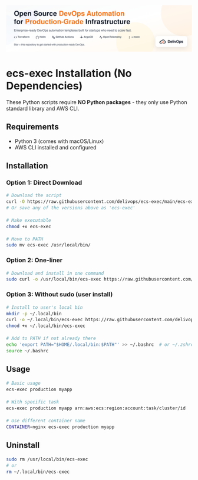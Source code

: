 [![DelivOps banner](https://raw.githubusercontent.com/delivops/.github/main/images/banner.png?raw=true)](https://delivops.com)


# ecs-exec Installation (No Dependencies)

These Python scripts require **NO Python packages** - they only use Python standard library and AWS CLI.

## Requirements
- Python 3 (comes with macOS/Linux)
- AWS CLI installed and configured

## Installation

### Option 1: Direct Download
```bash
# Download the script
curl -O https://raw.githubusercontent.com/delivops/ecs-exec/main/ecs-exec
# Or save any of the versions above as 'ecs-exec'

# Make executable
chmod +x ecs-exec

# Move to PATH
sudo mv ecs-exec /usr/local/bin/
```

### Option 2: One-liner
```bash
# Download and install in one command
sudo curl -o /usr/local/bin/ecs-exec https://raw.githubusercontent.com/delivops/ecs-exec/main/ecs-exec && sudo chmod +x /usr/local/bin/ecs-exec
```

### Option 3: Without sudo (user install)
```bash
# Install to user's local bin
mkdir -p ~/.local/bin
curl -o ~/.local/bin/ecs-exec https://raw.githubusercontent.com/delivops/ecs-exec/main/ecs-exec
chmod +x ~/.local/bin/ecs-exec

# Add to PATH if not already there
echo 'export PATH="$HOME/.local/bin:$PATH"' >> ~/.bashrc  # or ~/.zshrc
source ~/.bashrc
```

## Usage
```bash
# Basic usage
ecs-exec production myapp

# With specific task
ecs-exec production myapp arn:aws:ecs:region:account:task/cluster/id

# Use different container name
CONTAINER=nginx ecs-exec production myapp
```

## Uninstall
```bash
sudo rm /usr/local/bin/ecs-exec
# or
rm ~/.local/bin/ecs-exec
```